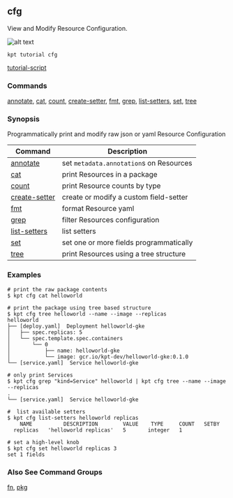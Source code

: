 ## cfg

View and Modify Resource Configuration.

![alt text][tutorial]

    kpt tutorial cfg

[tutorial-script]

### Commands

[annotate], [cat], [count], [create-setter], [fmt], [grep],
[list-setters], [set], [tree]

### Synopsis

Programmatically print and modify raw json or yaml Resource Configuration

| Command        | Description                                   |
|----------------|-----------------------------------------------|
| [annotate]     | set `metadata.annotation`s on Resources       |
| [cat]          | print Resources in a package                  |
| [count]        | print Resource counts by type                 |
| [create-setter]| create or modify a custom field-setter        |
| [fmt]          | format Resource yaml                          |
| [grep]         | filter Resources configuration                |
| [list-setters] | list setters                                  |
| [set]          | set one or more fields programmatically       |
| [tree]         | print Resources using a tree structure        |

### Examples

    # print the raw package contents
    $ kpt cfg cat helloworld

    # print the package using tree based structure
    $ kpt cfg tree helloworld --name --image --replicas
    helloworld
    ├── [deploy.yaml]  Deployment helloworld-gke
    │   ├── spec.replicas: 5
    │   └── spec.template.spec.containers
    │       └── 0
    │           ├── name: helloworld-gke
    │           └── image: gcr.io/kpt-dev/helloworld-gke:0.1.0
    └── [service.yaml]  Service helloworld-gke

    # only print Services
    $ kpt cfg grep "kind=Service" helloworld | kpt cfg tree --name --image --replicas
    .
    └── [service.yaml]  Service helloworld-gke

    #  list available setters
    $ kpt cfg list-setters helloworld replicas
        NAME          DESCRIPTION        VALUE    TYPE     COUNT   SETBY
      replicas   'helloworld replicas'   5       integer   1

    # set a high-level knob
    $ kpt cfg set helloworld replicas 3
    set 1 fields

### Also See Command Groups

[fn], [pkg]

###

[annotate]: annotate.md
[cat]: cat.md
[count]: count.md
[create-setter]: create-setter.md
[fmt]: fmt.md
[grep]: grep.md
[list-setters]: list-setters.md
[set]: set.md
[tree]: tree.md

[fn]: ../fn/README.md
[pkg]: ../pkg/README.md

[tutorial]: https://storage.googleapis.com/kpt-dev/docs/cfg.gif "kpt cfg"
[tutorial-script]: ../../gifs/cfg.sh
